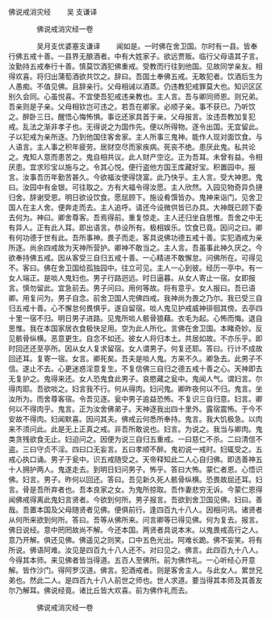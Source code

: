   佛说戒消灾经
　　吴 支谦译




　　　　佛说戒消灾经一卷

　　　　吴月支优婆塞支谦译
　　闻如是。一时佛在舍卫国。尔时有一县。皆奉行佛五戒十善。一县界无酿酒者。中有大姓家子。欲远贾贩。临行父母语其子言。汝勤持五戒奉行十善。慎莫饮酒犯佛重戒。受教而行往到他国。见故同学亲友。相得欢喜。将归出蒲萄酒欲共饮之。辞曰。吾国土奉佛五戒。无敢犯者。饮酒后生为人愚痴。不值见佛。且辞亲行。父母相诫以酒蒸。仍违教犯戒罪莫大也。知识区区别久会同。心虽悦喜。不宜使吾犯戒违亲教也。主人言。吾与卿同师恩。则兄弟。吾亲则是子亲。父母相钦岂可违之。若吾在卿家。必顺子亲。事不获已。乃听饮之。醉卧三日。醒悟心悔怖惧。事讫还家具首于亲。父母报言。汝违吾教加复犯戒。乱法之渐非孝子也。无得说之为国作先。便以所得物。逐令出国。无宜留此。子以犯戒为亲所逐。乃到他国住客舍家。主人所事三鬼神。能作人现对面饮食。与人语言。主人事之积年疲劳。居财空尽而家疾病。死丧不绝。患厌此鬼。私共论之。鬼知人意而患苦之。鬼自相共议。此人财产空讫。正为吾耳。未曾有益。令相厌患。宜求珍宝以施与之。令其心悦。便行盗他方国王库藏好宝。积置园中。报言。汝事吾历年勤苦甚久。今欲福汝使得饶富。此乃快乎。主人言。受大神恩。鬼曰。汝园中有金银。可往取之。方有大福令得汝愿。主人欣然。入园见物奇异负摙归舍。辞谢受恩。明日欲设饮食。愿屈顾下。施设肴馔皆办。鬼神来诣门。见舍卫国人在主人舍。便奔走而去。主人追呼。请还今设微供皆已办具。大神既已顾下委去何为。神曰。卿舍尊客。吾焉得前。重复惊走。主人还归坐自思惟。吾舍之中无有异人。正有此人耳。即出语言。恭设所有。极相娱乐。饮食已竟。因问之曰。卿有何功德于世有此。吾所事神。畏子而走。客具说佛功德五戒十善。实犯酒戒为亲所逐。尚余四戒故为天神所营护。卿神不敢当之。主人言。吾虽事此神久厌之。今欲奉持佛五戒。因从客受三自归五戒十善。一心精进不敢懈怠。问佛所在。可得见不。客曰。佛在舍卫国给孤独园中。往立可见。主人一心到彼。经历一亭中。有一女人端正。是啖人鬼妇也。男子行路迥远。时日逼暮。从女人寄止一宿。女即报言。慎勿留此。宜急前去。男子问曰。用何等故。将有意乎。女人报曰。吾已语卿。用复问为。男子自念。前舍卫国人完佛四戒。我神尚为畏之乃尔。我已受三自归五戒十善。心不懈怠何畏惧乎。遂自留宿。啖人鬼见护戒威神徘徊其傍。去亭四十里一宿不归。明日男子进路。见鬼所啖人骸骨狼藉。衣毛为起。心怖而悔。退自思惟。我在本国家居衣食极快足用。空为此人所化。言佛在舍卫国。本睹奇妙。反见骸骨纵横。恶意更生。自念不如还。彼女人将归本土。共居如故。不亦乐乎。即时回还还至亭所。因从女人复求留宿。女人谓男子。何复还耶。答曰。行计不成故回还耳。复寄一宿。女言。卿死矣。吾夫是啖人鬼。方来不久。卿急去。此男子不信。遂止不去。心更迷惑淫意复生。不复信佛三自归之德五戒十善之心。天神即去无复护之。鬼得来还。女人恐鬼食此男子。哀愍藏之瓮中。鬼闻人气。谓妇言。尔得肉耶。吾欲啖之。妇言我不行。何从得肉。妇问鬼。卿昨夜何以不归。鬼言。坐汝所为。而舍尊客宿。令吾见逐。瓮中男子逾益恐怖。不复识三自归意。妇言。卿何以不得肉乎。鬼言。正为汝舍佛弟子。天神逐我出四十里外。露宿震怖。于今不安故不得肉。妇闻默喜。因问其夫。佛戒云何悉所奉持。鬼言。我大饥极急。以肉来不须问此。此是无上正真之戒。非吾所敢说也。妇言。为说之。我当与卿肉。鬼类贪残欲食无止。妇迫问之。因便为说三自归五重戒。一曰慈仁不杀。二曰清信不盗。三曰守贞不淫。四曰口无妄言。五曰孝顺不醉。鬼初说一戒时。妇辄受之。五戒心执口诵。男子于瓮中。识五戒随受之。天帝释知此二人心自归佛。即选善神五十人拥护两人。鬼遂走去。到明日妇问男子。怖乎。答曰大怖。蒙仁者恩。心悟识佛。妇言。男子。昨何以回还。答曰。吾见新久死人骸骨纵横。恐畏故屈还耳。妇言。骨是吾所弃者也。吾本良家之女。为鬼所掠取。吾作妻悲穷无诉。今蒙仁恩得闻佛戒得离此鬼妇言贤者。今欲到何所。男子报言。吾欲到舍卫国见佛。妇曰。善哉。吾置本国及父母随贤者见佛。便俱前行。逢四百九十八人。因相问讯。诸贤者从何所来欲到何所。答曰。吾等从佛所来。问言卿等已得见佛。何为复去。报言。佛日说经。意中罔罔故尚不解。今还本国。两贤者具说本末。以鬼畏戒高行之人。意乃开解。俱还见佛。佛遥见之则笑。口中五色光出。阿难长跪。佛不妄笑。将有所说。佛语阿难。汝见是四百九十八人还不。对曰见之。佛言。此四百九十八人。今得其本师。来见佛者皆当得道。五百人至佛所。前为佛作礼。一心听经心开意解。皆作沙门。得阿罗汉道。佛言。犯酒戒者。则是客舍主人。与此女人。累世兄弟也。然此二人。是四百九十八人前世之师也。世人求道。要当得其本师及其善友尔乃解耳。佛说经竟。诸比丘皆大欢喜。前为佛作礼而去。

　　　　佛说戒消灾经一卷


